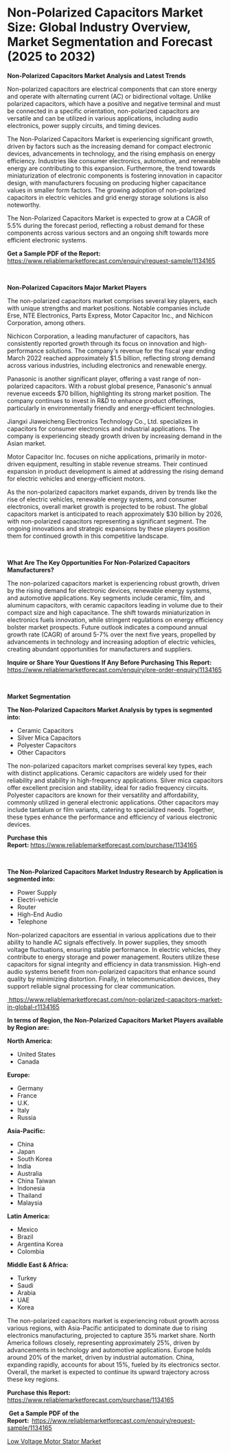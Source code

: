 <p><h1>Non-Polarized Capacitors Market Size: Global Industry Overview, Market Segmentation and Forecast (2025 to 2032)</h1></p><p><strong>Non-Polarized Capacitors Market Analysis and Latest Trends</strong></p>
<p><p>Non-polarized capacitors are electrical components that can store energy and operate with alternating current (AC) or bidirectional voltage. Unlike polarized capacitors, which have a positive and negative terminal and must be connected in a specific orientation, non-polarized capacitors are versatile and can be utilized in various applications, including audio electronics, power supply circuits, and timing devices.</p><p>The Non-Polarized Capacitors Market is experiencing significant growth, driven by factors such as the increasing demand for compact electronic devices, advancements in technology, and the rising emphasis on energy efficiency. Industries like consumer electronics, automotive, and renewable energy are contributing to this expansion. Furthermore, the trend towards miniaturization of electronic components is fostering innovation in capacitor design, with manufacturers focusing on producing higher capacitance values in smaller form factors. The growing adoption of non-polarized capacitors in electric vehicles and grid energy storage solutions is also noteworthy.</p><p>The Non-Polarized Capacitors Market is expected to grow at a CAGR of 5.5% during the forecast period, reflecting a robust demand for these components across various sectors and an ongoing shift towards more efficient electronic systems.</p></p>
<p><strong>Get a Sample PDF of the Report:&nbsp;</strong> <a href="https://www.reliablemarketforecast.com/enquiry/request-sample/1134165?utm_campaign=2947&utm_medium=2&utm_source=Github&utm_content=ia&utm_term=25032025&utm_id=non-polarized-capacitors">https://www.reliablemarketforecast.com/enquiry/request-sample/1134165</a></p>
<p>&nbsp;</p>
<p><strong>Non-Polarized Capacitors Major Market Players</strong></p>
<p><p>The non-polarized capacitors market comprises several key players, each with unique strengths and market positions. Notable companies include Erse, NTE Electronics, Parts Express, Motor Capacitor Inc., and Nichicon Corporation, among others. </p><p>Nichicon Corporation, a leading manufacturer of capacitors, has consistently reported growth through its focus on innovation and high-performance solutions. The company's revenue for the fiscal year ending March 2022 reached approximately $1.5 billion, reflecting strong demand across various industries, including electronics and renewable energy.</p><p>Panasonic is another significant player, offering a vast range of non-polarized capacitors. With a robust global presence, Panasonic's annual revenue exceeds $70 billion, highlighting its strong market position. The company continues to invest in R&D to enhance product offerings, particularly in environmentally friendly and energy-efficient technologies.</p><p>Jiangxi Jiaweicheng Electronics Technology Co., Ltd. specializes in capacitors for consumer electronics and industrial applications. The company is experiencing steady growth driven by increasing demand in the Asian market.</p><p>Motor Capacitor Inc. focuses on niche applications, primarily in motor-driven equipment, resulting in stable revenue streams. Their continued expansion in product development is aimed at addressing the rising demand for electric vehicles and energy-efficient motors.</p><p>As the non-polarized capacitors market expands, driven by trends like the rise of electric vehicles, renewable energy systems, and consumer electronics, overall market growth is projected to be robust. The global capacitors market is anticipated to reach approximately $30 billion by 2026, with non-polarized capacitors representing a significant segment. The ongoing innovations and strategic expansions by these players position them for continued growth in this competitive landscape.</p></p>
<p>&nbsp;</p>
<p><strong>What Are The Key Opportunities For Non-Polarized Capacitors Manufacturers?</strong></p>
<p><p>The non-polarized capacitors market is experiencing robust growth, driven by the rising demand for electronic devices, renewable energy systems, and automotive applications. Key segments include ceramic, film, and aluminum capacitors, with ceramic capacitors leading in volume due to their compact size and high capacitance. The shift towards miniaturization in electronics fuels innovation, while stringent regulations on energy efficiency bolster market prospects. Future outlook indicates a compound annual growth rate (CAGR) of around 5-7% over the next five years, propelled by advancements in technology and increasing adoption of electric vehicles, creating abundant opportunities for manufacturers and suppliers.</p></p>
<p><strong>Inquire or Share Your Questions If Any Before Purchasing This Report:</strong> <a href="https://www.reliablemarketforecast.com/enquiry/pre-order-enquiry/1134165?utm_campaign=2947&utm_medium=2&utm_source=Github&utm_content=ia&utm_term=25032025&utm_id=non-polarized-capacitors">https://www.reliablemarketforecast.com/enquiry/pre-order-enquiry/1134165</a></p>
<p>&nbsp;</p>
<p><strong>Market Segmentation</strong></p>
<p><strong>The Non-Polarized Capacitors Market Analysis by types is segmented into:</strong></p>
<p><ul><li>Ceramic Capacitors</li><li>Silver Mica Capacitors</li><li>Polyester Capacitors</li><li>Other Capacitors</li></ul></p>
<p><p>The non-polarized capacitors market comprises several key types, each with distinct applications. Ceramic capacitors are widely used for their reliability and stability in high-frequency applications. Silver mica capacitors offer excellent precision and stability, ideal for radio frequency circuits. Polyester capacitors are known for their versatility and affordability, commonly utilized in general electronic applications. Other capacitors may include tantalum or film variants, catering to specialized needs. Together, these types enhance the performance and efficiency of various electronic devices.</p></p>
<p><strong>Purchase this Report:&nbsp;</strong><a href="https://www.reliablemarketforecast.com/purchase/1134165?utm_campaign=2947&utm_medium=2&utm_source=Github&utm_content=ia&utm_term=25032025&utm_id=non-polarized-capacitors">https://www.reliablemarketforecast.com/purchase/1134165</a></p>
<p>&nbsp;</p>
<p><strong>The Non-Polarized Capacitors Market Industry Research by Application is segmented into:</strong></p>
<p><ul><li>Power Supply</li><li>Electri-vehicle</li><li>Router</li><li>High-End Audio</li><li>Telephone</li></ul></p>
<p><p>Non-polarized capacitors are essential in various applications due to their ability to handle AC signals effectively. In power supplies, they smooth voltage fluctuations, ensuring stable performance. In electric vehicles, they contribute to energy storage and power management. Routers utilize these capacitors for signal integrity and efficiency in data transmission. High-end audio systems benefit from non-polarized capacitors that enhance sound quality by minimizing distortion. Finally, in telecommunication devices, they support reliable signal processing for clear communication.</p></p>
<p><a href="https://www.reliablemarketforecast.com/non-polarized-capacitors-market-in-global-r1134165?utm_campaign=2947&utm_medium=2&utm_source=Github&utm_content=ia&utm_term=25032025&utm_id=non-polarized-capacitors">&nbsp;https://www.reliablemarketforecast.com/non-polarized-capacitors-market-in-global-r1134165</a></p>
<p><strong>In terms of Region, the Non-Polarized Capacitors Market Players available by Region are:</strong></p>
<p>
    <p> <strong> North America: </strong>
        <ul>
            <li>United States</li>
            <li>Canada</li>
        </ul>
        </p> 
    <p> <strong> Europe: </strong>
        <ul>
            <li>Germany</li>
            <li>France</li>
            <li>U.K.</li>
            <li>Italy</li>
            <li>Russia</li>
        </ul>
        </p> 
    <p> <strong> Asia-Pacific: </strong>
        <ul>
            <li>China</li>
            <li>Japan</li>
            <li>South Korea</li>
            <li>India</li>
            <li>Australia</li>
            <li>China Taiwan</li>
            <li>Indonesia</li>
            <li>Thailand</li>
            <li>Malaysia</li>
        </ul>
        </p> 
    <p> <strong> Latin America: </strong>
        <ul>
            <li>Mexico</li>
            <li>Brazil</li>
            <li>Argentina Korea</li>
            <li>Colombia</li>
        </ul>
        </p> 
    <p> <strong> Middle East & Africa: </strong>
        <ul>
            <li>Turkey</li>
            <li>Saudi</li>
            <li>Arabia</li>
            <li>UAE</li>
            <li>Korea</li>
        </ul>
    </p>
    </p>
<p><p>The non-polarized capacitors market is experiencing robust growth across various regions, with Asia-Pacific anticipated to dominate due to rising electronics manufacturing, projected to capture 35% market share. North America follows closely, representing approximately 25%, driven by advancements in technology and automotive applications. Europe holds around 20% of the market, driven by industrial automation. China, expanding rapidly, accounts for about 15%, fueled by its electronics sector. Overall, the market is expected to continue its upward trajectory across these key regions.</p></p>
<p><strong>Purchase this Report: </strong><a href="https://www.reliablemarketforecast.com/purchase/1134165?utm_campaign=2947&utm_medium=2&utm_source=Github&utm_content=ia&utm_term=25032025&utm_id=non-polarized-capacitors">https://www.reliablemarketforecast.com/purchase/1134165</a></p>
<p>&nbsp;<strong>Get a Sample PDF of the Report:&nbsp;&nbsp;</strong><a href="https://www.reliablemarketforecast.com/enquiry/request-sample/1134165?utm_campaign=2947&utm_medium=2&utm_source=Github&utm_content=ia&utm_term=25032025&utm_id=non-polarized-capacitors">https://www.reliablemarketforecast.com/enquiry/request-sample/1134165</a></p>
<p><strong></strong></p>
<p><p><a href="https://github.com/xtysizov/Market-Research-Report-List-1/blob/main/low-voltage-motor-stator-market.md?utm_campaign=2947&utm_medium=2&utm_source=Github&utm_content=ia&utm_term=25032025&utm_id=non-polarized-capacitors">Low Voltage Motor Stator Market</a></p></p>